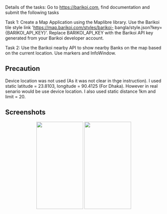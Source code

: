 
Details of the tasks:
Go to https://barikoi.com, find documentation and submit the following tasks

Task 1: Create a Map Application using the Maplibre library. Use the Barikoi tile
style link 'https://map.barikoi.com/styles/barikoi-
bangla/style.json?key={BARIKOI_API_KEY}'. Replace BARIKOI_API_KEY with the
Barikoi API key generated from your Barikoi developer account.

Task 2: Use the Barikoi nearby API to show nearby Banks on the map based on the
current location. Use markers and InfoWindow.


## Precaution 
Device location was not used (As it was not clear in thge instruction). I used static latitude = 23.8103, longitude = 90.4125 (For Dhaka). However in real senario would be use device location.
I also used static distance 1km and limit = 20.

## Screenshots

<p align="center">
  <a style="text-decoration:none" area-label="home page map">
   <img src="https://gitlab.com/filelucker/barikoi-mapLibre/-/raw/main/Screenshots/Screenshot_1689429575.png" width="150" height="280" />
  </a>
  <a style="text-decoration:none" area-label="neararby banks">
    <img src="https://gitlab.com/filelucker/barikoi-mapLibre/-/raw/main/Screenshots/Screenshot_1689429604.png" width="150" height="280" />
  </a>
</p>
